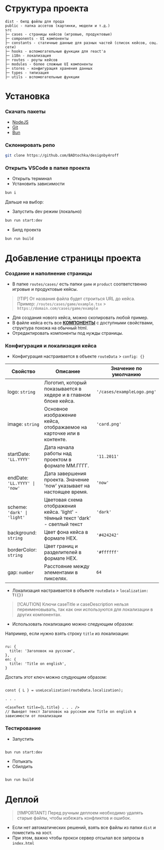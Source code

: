 # Структура проекта

```
dist - билд файлы для прода
public - папка ассетов (картинки, модели и т.д.)
src 
├─ cases - страницы кейсов (игровые, продуктовые)
├─ components - UI компоненты
├─ constants - статичные данные для разных частей (список кейсов, соц. сети)
├─ hooks - вспомогательные функции для react'а
├─ i18n - локализация
├─ routes - роуты кейсов
├─ modules - более сложные UI компоненты
├─ stores - конфигурация хранения данных
├─ types - типизация
├─ utils - вспомогательные функции
```

# Установка

### Скачать пакеты

* [NodeJS](https://nodejs.org/en)
* [Git](https://git-scm.com)
* [Bun](https://bun.sh)

### Склонировать репо

```bash
git clone https://github.com/BADtochka/designby4roff
```

### Открыть VSCode в папке проекта

* Открыть терминал
* Установить зависимости

```bash
bun i
```

Дальше на выбор:

* Запустить dev режим (локально)

```bash
bun run start:dev
```

* Билд проекта

```bash
bun run build
```

# Добавление страницы проекта

### Создание и наполнение страницы

* В папке `routes/cases/` есть папки `game` и `product` соответственно игровые и продуктовые кейсы.

> \[!TIP\]
От названия файла будет строиться URL до кейса.\
Пример: `/routes/cases/game/example.tsx` > `https://domain.com/cases/game/example`

  
* Для создания нового кейса, можно скопировать любой пример.
* В файле кейса есть все **[КОМПОНЕНТЫ](https://github.com/BADtochka/designby4roff/blob/main/COMPONENTS.md)** с доступными свойствами, структура похожа на обычный html.
* Отредактировать компоненты под нужды страницы.

### Конфигурация и локализация кейса

* Конфигурация настраивается в объекте `routeData` > `config: {}`
  
| Свойство                      | Описание                                                                        | Значение по умолчанию      |
|-------------------------------|---------------------------------------------------------------------------------|----------------------------|
| logo: `string`                | Логотип, который показывается в хедере и в главном блоке кейса.                 | `'/cases/exampleLogo.png'` |
| image: `string`               | Основное изображение кейса, отображаемое на карточке или в контенте.            | `'card.png'`               |
| startDate: `'LL.YYYY'`        | Дата начала работы над проектом в формате ММ.ГГГГ.                              | `'11.2011'`                |
| endDate: `'LL.YYYY' \| 'now'` | Дата завершения проекта. Значение 'now' указывает на настоящее время.           | `'now'`                    |
| scheme: `'dark' \| 'light'`   | Цветовая схема отображения кейса. 'light' - тёмный текст 'dark' - светлый текст | `'dark'`                   |
| background: `string`          | Цвет фона кейса в формате HEX.                                                  | `'#424242'`                |
| borderColor: `string`         | Цвет границ и разделителей в формате HEX.                                       | `'#ffffff'`                |
| gap: `number`                 | Расстояние между элементами в пикселях.                                         | `64`                       |

* Локализация настраивается в объекте `routeData` > `localization: T({})`

> \[!CAUTION\]
> Ключи caseTitle и caseDescription нельзя переименовывать, так как они используются для локализации в других компонентах.

* Использовать локализацию можно следующим образом:

Например, если нужно взять строку `title` из локализации:

```tsx

ru: {
  title: 'Заголовок на русском',
},
en: {
  title: 'Title on english',
}
```

Достать этот ключ можно слудующим образом:

```tsx

const { L } = useLocalization(routeData.localization);

. . .

<CaseText title={L.title} . . . /> 
// Выведет текст Заголовок на русском или Title on english в зависимости от локализации
```


### Тестирование

* Запустить

```bash

bun run start:dev
```

* Потыкать
* Сбилдить

```bash

bun run build
```

# Деплой

> \[!IMPORTANT\]
> Перед ручным деплоем необходимо удалять старые файлы, чтобы избежать конфликтов и ошибок.

* Если нет автоматических решений, взять все файлы из папки `dist` и поместить на хост.
* При этом, важно чтобы прокси сервер отсылал все запросы в `index.html`


